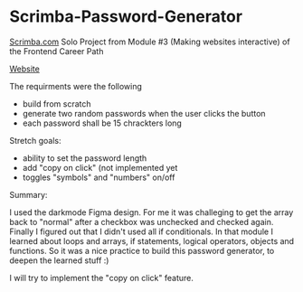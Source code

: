 # Scrimba-Password-Generator
<a target="_blank" href="https://scrimba.com/">Scrimba.com</a> Solo Project from Module #3 (Making websites interactive) of the Frontend Career Path

<a target="_blank" href="https://lanu135.github.io/Scrimba-Password-Generator/">Website<a>

The requirments were the following

- build from scratch
- generate two random passwords when the user clicks the button
- each password shall be 15 chrackters long
  
Stretch goals:

- ability to set the password length
- add "copy on click" (not implemented yet
- toggles "symbols" and "numbers" on/off

Summary:

I used the darkmode Figma design. For me it was challeging to get the array back to "normal" after a checkbox was unchecked and checked again. 
Finally I figured out that I didn't used all if conditionals.
In that module I learned about loops and arrays, if statements, logical operators, objects and functions. So it was a nice practice to build this password generator,
to deepen the learned stuff :)

I will try to implement the "copy on click" feature.
